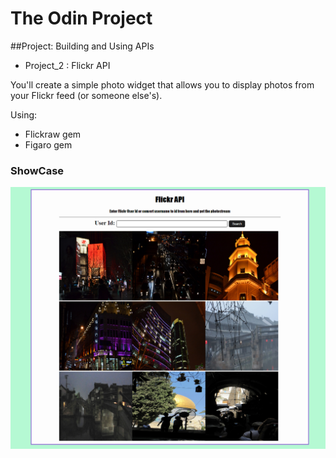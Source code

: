 # The Odin Project
##Project: Building and Using APIs

- Project_2 : Flickr API

You'll create a simple photo widget that allows you to display photos from your Flickr feed (or someone else's).

Using:
- Flickraw gem
- Figaro gem

### ShowCase
![View](https://github.com/MAshrafM/The_Odin_Project/blob/master/18_APIs/flickAPI/show.png)